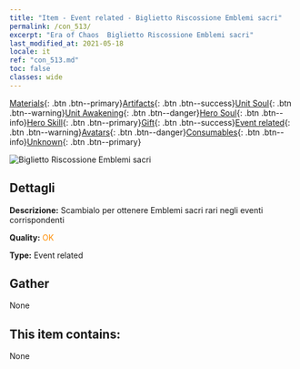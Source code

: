 ```yaml
---
title: "Item - Event related - Biglietto Riscossione Emblemi sacri"
permalink: /con_513/
excerpt: "Era of Chaos  Biglietto Riscossione Emblemi sacri"
last_modified_at: 2021-05-18
locale: it
ref: "con_513.md"
toc: false
classes: wide
---
```

 [Materials](/ItemsIT/){: .btn .btn--primary}[Artifacts](/ItemsIT/Artifacts/){: .btn .btn--success}[Unit Soul](/ItemsIT/UnitSoul/){: .btn .btn--warning}[Unit Awakening](/ItemsIT/UnitAwakening/){: .btn .btn--danger}[Hero Soul](/ItemsIT/HeroSoul/){: .btn .btn--info}[Hero Skill](/ItemsIT/HeroSkill/){: .btn .btn--primary}[Gift](/ItemsIT/Gift/){: .btn .btn--success}[Event related](/ItemsIT/Events/){: .btn .btn--warning}[Avatars](/ItemsIT/Avatars/){: .btn .btn--danger}[Consumables](/ItemsIT/Consumables/){: .btn .btn--info}[Unknown](/ItemsIT/Unknown/){: .btn .btn--primary}

 ![Biglietto Riscossione Emblemi sacri](/images/t/i_10003.png)

## Dettagli
 **Descrizione:** Scambialo per ottenere Emblemi sacri rari negli eventi corrispondenti

 **Quality:** <span style="color: #FF8C00">OK</span>

 **Type:** Event related

## Gather

  None

## This item contains:

  None

